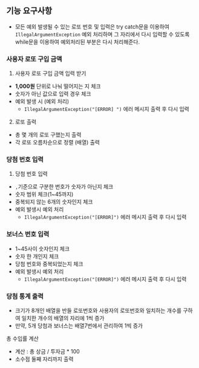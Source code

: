 ## 기능 요구사항

* 모든 예외 발생될 수 있는 로또 번호 및 입력은 try catch문을 이용하여 `IllegalArgumentException` 예외 처리하며
그 자리에서 다시 입력할 수 있도록 while문을 이용하여 예외처리된 부분은 다시 처리해준다.

### 사용자 로또 구입 금액
1. 사용자 로또 구입 금액 입력 받기
-  **1,000원** 단위로 나눠 떨어지는 지 체크
-   숫자가 아닌 값으로 입력 경우 체크
-  예외 발생 시 (예외 처리)
    - `IllegalArgumentException("[ERROR] ")` 에러 메시지 출력 후 다시 입력

2. 로또 출력
- 총 몇 개의 로또 구했는지 출력
-  각 로또 오름차순으로 정렬 (배열) 출력



### 당첨 번호 입력
1.  당첨 번호 입력
-  `,`기준으로 구분한 번호가 숫자가 아닌지 체크
-  숫자 범위 체크(1~45까지)
-  중복되지 않는 6개의 숫자인지 체크
-  예외 발생시 예외 처리
    - `IllegalArgumentException("[ERROR]")` 에러 메시지 출력 후 다시 입력


### 보너스 번호 입력
-  1~45사이 숫자인지 체크
-  숫자 한 개인지 체크
-  당첨 번호와 중복되었는지 체크
-  예외 발생시 예외 처리
    -  `IllegalArgumentException("[ERROR]")` 에러 메시지 출력 후 다시 입력


### 당첨 통계 출력
- 크기가 8개인 배열을 반들 로또번호와 사용자의 로또번호와 일치하는 개수를 구하여 일치한 개수의 배열의 자리에 1씩 증가
- 만약, 5개 당첨과 보너스는 배열7번에서 관리하여 1씩 증가  



총 수입률 계산
- 계산 : 총 상금 / 투자금 * 100
- 소수점 둘째 자리까지 출력

 